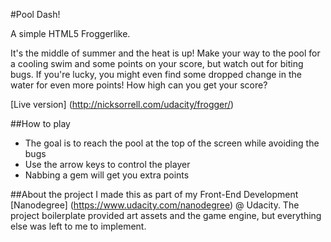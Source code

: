 #Pool Dash!

A simple HTML5 Froggerlike.

It's the middle of summer and the heat is up! Make your way to the pool for a cooling swim and some points on your score, but watch out for biting bugs. If you're lucky, you might even find some dropped change in the water for even more points! How high can you get your score?

[Live version] (http://nicksorrell.com/udacity/frogger/)

##How to play

- The goal is to reach the pool at the top of the screen while avoiding the bugs
- Use the arrow keys to control the player
- Nabbing a gem will get you extra points

##About the project
I made this as part of my Front-End Development [Nanodegree] (https://www.udacity.com/nanodegree) @ Udacity. The project boilerplate provided art assets and the game engine, but everything else was left to me to implement.
